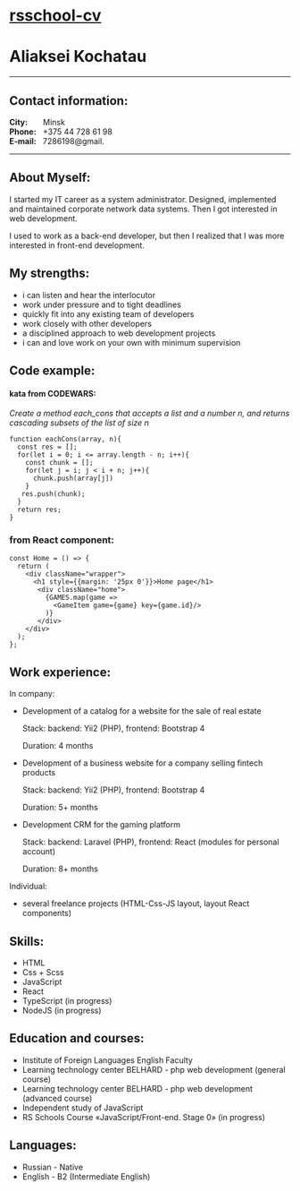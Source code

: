 # [rsschool-cv](https://groot-0320.github.io/rsschool-cv/cv)

# Aliaksei Kochatau

---

## Contact information:

**City:** &nbsp;&nbsp;&nbsp;&nbsp;&nbsp;&nbsp;Minsk<br/>
**Phone:** &nbsp;&nbsp;+375 44 728 61 98<br/>
**E-mail:** &nbsp;&nbsp;7286198@gmail.

---

## About Myself:

I started my IT career as a system administrator.
Designed, implemented and maintained corporate network data systems.
Then I got interested in web development.

I used to work as a back-end developer, but then I realized that I was more interested
in front-end development.

## My strengths:

- i can listen and hear the interlocutor
- work under pressure and to tight deadlines
- quickly fit into any existing team of developers
- work closely with other developers
- a disciplined approach to web development projects
- i can and love work on your own with minimum supervision

## Code example:

#### kata from CODEWARS:

*Create a method each_cons that accepts a list and a number n, and returns cascading
subsets of the list of size n*

```
function eachCons(array, n){
  const res = [];
  for(let i = 0; i <= array.length - n; i++){
    const chunk = [];
    for(let j = i; j < i + n; j++){
      chunk.push(array[j])
    }
   res.push(chunk);
  }
  return res;
}
```
### from React component:

```
const Home = () => {
  return (
    <div className="wrapper">
      <h1 style={{margin: '25px 0'}}>Home page</h1>
       <div className="home">
         {GAMES.map(game =>
           <GameItem game={game} key={game.id}/>
         )}
       </div>
    </div>
  );
};

```

## Work experience:
In company:
- Development of a catalog for a website for the sale of real estate

  Stack: backend: Yii2 (PHP), frontend: Bootstrap 4

  Duration: 4 months


- Development of a business website for a company selling fintech products

  Stack: backend: Yii2 (PHP), frontend: Bootstrap 4

  Duration: 5+ months


- Development CRM for the gaming platform

  Stack: backend: Laravel (PHP), frontend: React (modules for personal account)

  Duration: 8+ months

Individual:

- several freelance projects (HTML-Css-JS layout, layout React components)


## Skills:

- HTML
- Css + Scss
- JavaScript
- React
- TypeScript (in progress)
- NodeJS (in progress)


## Education and courses:

- Institute of Foreign Languages English Faculty
- Learning technology center BELHARD - php web development (general course)
- Learning technology center BELHARD - php web development (advanced course)
- Independent study of JavaScript
- RS Schools Course «JavaScript/Front-end. Stage 0» (in progress)

## Languages:

- Russian - Native
- English - B2 (Intermediate English)

